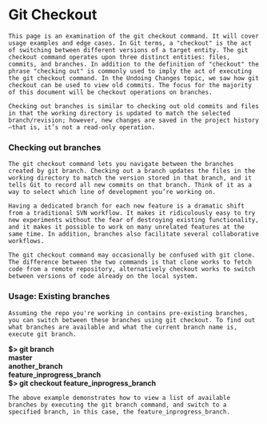 # Git Checkout

`This page is an examination of the git checkout command. It will cover usage examples and edge cases. In Git terms, a "checkout" is the act of switching between different versions of a target entity. The git checkout command operates upon three distinct entities: files, commits, and branches. In addition to the definition of "checkout" the phrase "checking out" is commonly used to imply the act of executing the git checkout command. In the Undoing Changes topic, we saw how git checkout can be used to view old commits. The focus for the majority of this document will be checkout operations on branches.`

`Checking out branches is similar to checking out old commits and files in that the working directory is updated to match the selected branch/revision; however, new changes are saved in the project history—that is, it’s not a read-only operation.`

### Checking out branches
`The git checkout command lets you navigate between the branches created by git branch. Checking out a branch updates the files in the working directory to match the version stored in that branch, and it tells Git to record all new commits on that branch. Think of it as a way to select which line of development you’re working on.`

`Having a dedicated branch for each new feature is a dramatic shift from a traditional SVN workflow. It makes it ridiculously easy to try new experiments without the fear of destroying existing functionality, and it makes it possible to work on many unrelated features at the same time. In addition, branches also facilitate several collaborative workflows.`

`The git checkout command may occasionally be confused with git clone. The difference between the two commands is that clone works to fetch code from a remote repository, alternatively checkout works to switch between versions of code already on the local system.`

### Usage: Existing branches

`Assuming the repo you're working in contains pre-existing branches, you can switch between these branches using git checkout. To find out what branches are available and what the current branch name is, execute git branch.`

**$> git branch </br>
master </br>
another_branch </br>
feature_inprogress_branch </br>
$> git checkout feature_inprogress_branch**

`The above example demonstrates how to view a list of available branches by executing the git branch command, and switch to a specified branch, in this case, the feature_inprogress_branch.`
